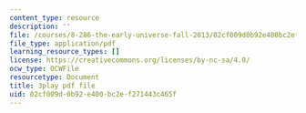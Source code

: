 ```yaml
---
content_type: resource
description: ''
file: /courses/8-286-the-early-universe-fall-2013/02cf009d0b92e400bc2ef271443c465f_RgScJ20EnW8.pdf
file_type: application/pdf
learning_resource_types: []
license: https://creativecommons.org/licenses/by-nc-sa/4.0/
ocw_type: OCWFile
resourcetype: Document
title: 3play pdf file
uid: 02cf009d-0b92-e400-bc2e-f271443c465f
---
```

